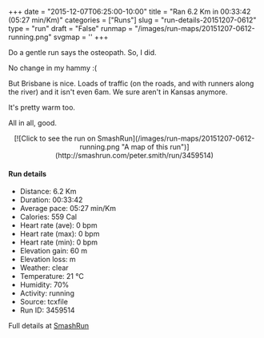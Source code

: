 +++
date = "2015-12-07T06:25:00-10:00"
title = "Ran 6.2 Km in 00:33:42 (05:27 min/Km)"
categories = ["Runs"]
slug = "run-details-20151207-0612"
type = "run"
draft = "False"
runmap = "/images/run-maps/20151207-0612-running.png"
svgmap = '<polyline points="20 3, 19 6, 27 12, 29 18, 4 30, 0 34, 9 40, 22 58, 30 66, 38 84, 43 85, 47 89, 41 92, 43 96, 60 93, 73 95, 86 91, 94 83, 100 71, 99 73, 95 82, 86 91, 75 95, 60 93, 44 96, 42 95, 40 92, 46 89, 37 83, 30 66, 22 59, 13 46, 10 45, 0 35, 7 29, 23 22, 28 15, 25 14, 23 10">'
+++

Do a gentle run says the osteopath. So, I did. 

No change in my hammy :(

But Brisbane is nice. Loads of traffic (on the roads, and with runners along the river) and it isn't even 6am. We sure aren't in Kansas anymore. 

It's pretty warm too. 

All in all, good. 



<!--more-->

<center>
[![Click to see the run on SmashRun](/images/run-maps/20151207-0612-running.png "A map of this run")](http://smashrun.com/peter.smith/run/3459514)
</center>

#### Run details

* Distance: 6.2 Km
* Duration: 00:33:42
* Average pace: 05:27 min/Km
* Calories: 559 Cal
* Heart rate (ave): 0 bpm
* Heart rate (max): 0 bpm
* Heart rate (min): 0 bpm
* Elevation gain: 60 m
* Elevation loss:  m
* Weather: clear
* Temperature: 21 &deg;C
* Humidity: 70%
* Activity: running
* Source: tcxfile
* Run ID: 3459514

Full details at [SmashRun](http://smashrun.com/peter.smith/run/3459514)